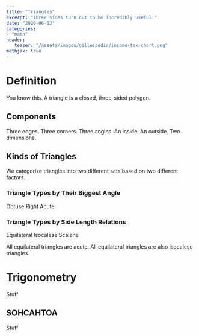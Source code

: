 ```yaml
---
title: "Triangles"
excerpt: "Three sides turn out to be incredibly useful."
date: "2020-06-12"
categories: 
- "math"
header:
   teaser: "/assets/images/gillespedia/income-tax-chart.png"
mathjax: true
---
```


# Definition

You know this. A triangle is a closed, three-sided polygon.

## Components

Three edges.
Three corners.
Three angles.
An inside.
An outside.
Two dimensions.

## Kinds of Triangles

We categorize triangles into two different sets based on two different factors. 

### Triangle Types by Their Biggest Angle

Obtuse
Right
Acute

### Triangle Types by Side Length Relations

Equilateral
Isocalese
Scalene

All equilateral triangles are acute. All equilateral triangles are also isocalese triangles. 

# Trigonometry

Stuff

## SOHCAHTOA

Stuff

# 